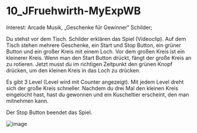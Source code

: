 # 10_JFruehwirth-MyExpWB

Interest: Arcade Musik, „Geschenke für Gewinner“ Schilder;

Du stehst vor dem Tisch. Schilder erklären das Spiel (Videoclip). Auf dem Tisch stehen mehrere Geschenke, ein Start und Stop Button, ein grüner Button und ein großer Kreis mit einem Loch. Vor dem großen Kreis ist ein kleinerer Kreis. Wenn man den Start Button drückt, fängt der große Kreis an zu rotieren. Jetzt musst du im richtigen Zeitpunkt den grünen Knopf drücken, um den kleinen Kreis in das Loch zu drücken.

Es gibt 3 Level (Level wird mit Counter angezeigt). Mit jedem Level dreht sich der große Kreis schneller. Nachdem du drei Mal den kleinen Kreis eingelocht hast, hast du gewonnen und ein Kuscheltier erscheint, den man mitnehmen kann.

Der Stop Button beendet das Spiel.

![image](https://user-images.githubusercontent.com/100833653/216365544-463f46e6-e306-4403-a602-50fec9c8f294.png)
